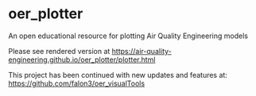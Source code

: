 # oer_plotter
An open educational resource for plotting Air Quality Engineering models

Please see rendered version at https://air-quality-engineering.github.io/oer_plotter/plotter.html


This project has been continued with new updates and features at: https://github.com/falon3/oer_visualTools
